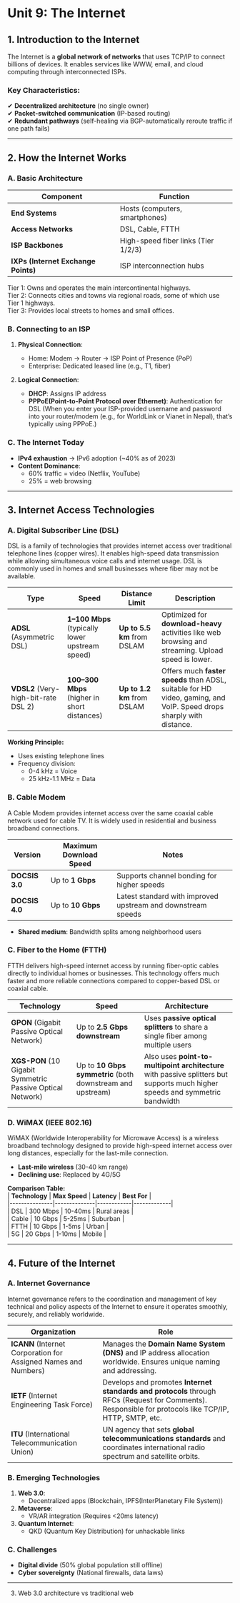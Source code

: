 # **Unit 9: The Internet**  


## **1. Introduction to the Internet**  
The Internet is a **global network of networks** that uses TCP/IP to connect billions of devices. It enables services like WWW, email, and cloud computing through interconnected ISPs.  

### **Key Characteristics:**  
✔ **Decentralized architecture** (no single owner)  
✔ **Packet-switched communication** (IP-based routing)  
✔ **Redundant pathways** (self-healing via BGP-automatically reroute traffic if one path fails)  


---

## **2. How the Internet Works**  

### **A. Basic Architecture**  
| **Component**       | **Function** |  
|---------------------|-------------|  
| **End Systems** | Hosts (computers, smartphones) |  
| **Access Networks** | DSL, Cable, FTTH |  
| **ISP Backbones** | High-speed fiber links (Tier 1/2/3) |  
| **IXPs (Internet Exchange Points)** | ISP interconnection hubs |  


Tier 1: Owns and operates the main intercontinental highways.<br>
Tier 2: Connects cities and towns via regional roads, some of which use Tier 1 highways.<br>
Tier 3: Provides local streets to homes and small offices.<br>



### **B. Connecting to an ISP**  
1. **Physical Connection**:  
   - Home: Modem → Router → ISP Point of Presence (PoP)  
   - Enterprise: Dedicated leased line (e.g., T1, fiber)  

2. **Logical Connection**:  
   - **DHCP**: Assigns IP address  
   - **PPPoE(Point-to-Point Protocol over Ethernet)**: Authentication for DSL  (When you enter your ISP-provided username and password into your router/modem (e.g., for WorldLink or Vianet in Nepal), that’s typically using PPPoE.)

### **C. The Internet Today**  
- **IPv4 exhaustion** → IPv6 adoption (~40% as of 2023)  
- **Content Dominance**:  
  - 60% traffic = video (Netflix, YouTube)  
  - 25% = web browsing  


---

## **3. Internet Access Technologies**  

### **A. Digital Subscriber Line (DSL)**  

DSL is a family of technologies that provides internet access over traditional telephone lines (copper wires). It enables high-speed data transmission while allowing simultaneous voice calls and internet usage.
DSL is commonly used in homes and small businesses where fiber may not be available.

| **Type**                             | **Speed**                                       | **Distance Limit**          | **Description**                                                                                                      |
| ------------------------------------ | ----------------------------------------------- | --------------------------- | -------------------------------------------------------------------------------------------------------------------- |
| **ADSL** (Asymmetric DSL)            | **1–100 Mbps** (typically lower upstream speed) | **Up to 5.5 km** from DSLAM | Optimized for **download-heavy** activities like web browsing and streaming. Upload speed is lower.                  |
| **VDSL2** (Very-high-bit-rate DSL 2) | **100–300 Mbps** (higher in short distances)    | **Up to 1.2 km** from DSLAM | Offers much **faster speeds** than ADSL, suitable for HD video, gaming, and VoIP. Speed drops sharply with distance. |


**Working Principle:**  
- Uses existing telephone lines  
- Frequency division:  
  - 0-4 kHz = Voice  
  - 25 kHz-1.1 MHz = Data  

### **B. Cable Modem**  

A Cable Modem provides internet access over the same coaxial cable network used for cable TV. It is widely used in residential and business broadband connections.

| **Version**    | **Maximum Download Speed** | **Notes**                                                    |
| -------------- | -------------------------- | ------------------------------------------------------------ |
| **DOCSIS 3.0** | Up to **1 Gbps**           | Supports channel bonding for higher speeds                   |
| **DOCSIS 4.0** | Up to **10 Gbps**          | Latest standard with improved upstream and downstream speeds |
 
- **Shared medium**: Bandwidth splits among neighborhood users  

### **C. Fiber to the Home (FTTH)**  

FTTH delivers high-speed internet access by running fiber-optic cables directly to individual homes or businesses. This technology offers much faster and more reliable connections compared to copper-based DSL or coaxial cable.

| **Technology**                                             | **Speed**                                                  | **Architecture**                                                                                                              |
| ---------------------------------------------------------- | ---------------------------------------------------------- | ----------------------------------------------------------------------------------------------------------------------------- |
| **GPON** (Gigabit Passive Optical Network)                 | Up to **2.5 Gbps downstream**                              | Uses **passive optical splitters** to share a single fiber among multiple users                                               |
| **XGS-PON** (10 Gigabit Symmetric Passive Optical Network) | Up to **10 Gbps symmetric** (both downstream and upstream) | Also uses **point-to-multipoint architecture** with passive splitters but supports much higher speeds and symmetric bandwidth |
 

### **D. WiMAX (IEEE 802.16)**  

WiMAX (Worldwide Interoperability for Microwave Access) is a wireless broadband technology designed to provide high-speed internet access over long distances, especially for the last-mile connection.

- **Last-mile wireless** (30-40 km range)  
- **Declining use**: Replaced by 4G/5G  

**Comparison Table:**  
| **Technology** | **Max Speed** | **Latency** | **Best For** |  
|---------------|--------------|------------|-------------|  
| DSL | 300 Mbps | 10-40ms | Rural areas |  
| Cable | 10 Gbps | 5-25ms | Suburban |  
| FTTH | 10 Gbps | 1-5ms | Urban |  
| 5G | 20 Gbps | 1-10ms | Mobile |  

---

## **4. Future of the Internet**  

### **A. Internet Governance**  

Internet governance refers to the coordination and management of key technical and policy aspects of the Internet to ensure it operates smoothly, securely, and reliably worldwide.

| **Organization**                                                | **Role**                                                                                                                                                |
| --------------------------------------------------------------- | ------------------------------------------------------------------------------------------------------------------------------------------------------- |
| **ICANN** (Internet Corporation for Assigned Names and Numbers) | Manages the **Domain Name System (DNS)** and IP address allocation worldwide. Ensures unique naming and addressing.                                     |
| **IETF** (Internet Engineering Task Force)                      | Develops and promotes **Internet standards and protocols** through RFCs (Request for Comments). Responsible for protocols like TCP/IP, HTTP, SMTP, etc. |
| **ITU** (International Telecommunication Union)                 | UN agency that sets **global telecommunications standards** and coordinates international radio spectrum and satellite orbits.                          |


### **B. Emerging Technologies**  
1. **Web 3.0**:  
   - Decentralized apps (Blockchain, IPFS(InterPlanetary File System))  
2. **Metaverse**:  
   - VR/AR integration (Requires <20ms latency)  
3. **Quantum Internet**:  
   - QKD (Quantum Key Distribution) for unhackable links  

### **C. Challenges**  
- **Digital divide** (50% global population still offline)  
- **Cyber sovereignty** (National firewalls, data laws)  

---

  
3. Web 3.0 architecture vs traditional web
